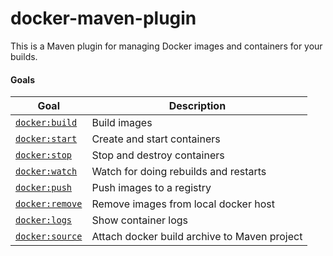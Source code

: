 # docker-maven-plugin

This is a Maven plugin for managing Docker images and containers for your builds.

#### Goals

| Goal                                          | Description                           |
| --------------------------------------------- | ------------------------------------- |
| [`docker:build`](docker-build.md)   | Build images                          |
| [`docker:start`](docker-start.md)   | Create and start containers           |
| [`docker:stop`](docker-stop.md)     | Stop and destroy containers           |
| [`docker:watch`](docker-watch.md)   | Watch for doing rebuilds and restarts |
| [`docker:push`](docker-push.md)     | Push images to a registry             |
| [`docker:remove`](docker-remove.md) | Remove images from local docker host  |
| [`docker:logs`](docker-logs.md)     | Show container logs                   |
| [`docker:source`](docker-source.md)   | Attach docker build archive to Maven project |

